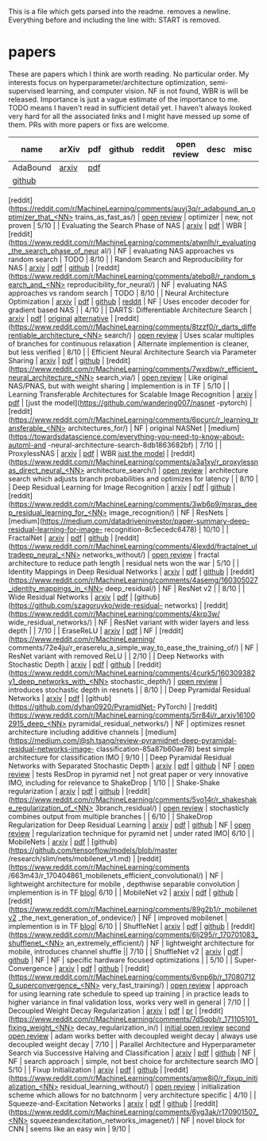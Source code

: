 This is a file which gets parsed into the readme. <NN> removes a newline.
Everything before and including the line with:
START is removed.
# papers
These are papers which I think are worth reading. No particular order. My interests focus on
hyperparameter/architecture optimization, semi-supervised learning, and computer vision.
NF is not found, WBR is will be released. Importance is just a vague estimate of the importance to me. 
TODO means I haven't read in sufficient detail yet. I haven't always looked very hard for all the 
associated links and I might have messed up some of them. PRs with more papers or fixs are welcome. 

| name | arXiv | pdf | github | reddit | open review | desc | misc | importance |
|---|---|---|---|---|---|---|---|---|
| AdaBound | [arxiv](https://arxiv.org/abs/1607.01097) | [pdf](https://arxiv.org/pdf/1607.01097.pdf) | <NN>
[github](https://github.com/Luolc/AdaBound) | <NN>
[reddit](https://reddit.com/r/MachineLearning/comments/auvj3q/r_adabound_an_optimizer_that_<NN>
trains_as_fast_as/) | [open review](https://openreview.net/forum?id=Bkg3g2R9FX) | optimizer | new, <NN>
not proven | 5/10 |
| Evaluating the Search Phase of NAS | [arxiv](https://arxiv.org/abs/1902.08142) | <NN>
[pdf](https://arxiv.org/pdf/1902.08142) | WBR |<NN>
[reddit](https://www.reddit.com/r/MachineLearning/comments/atwnlh/r_evaluating_the_search_phase_of_neur<NN>
al/) | NF | evaluating NAS approaches vs random search | TODO | 8/10 |
| Random Search and Reproducibility for NAS | [arxiv](https://arxiv.org/abs/1902.07638) | <NN>
[pdf](https://arxiv.org/pdf/1902.07638) | [github](https://github.com/liamcli/randomNAS_release) |<NN>
[reddit](https://www.reddit.com/r/MachineLearning/comments/atebq8/r_random_search_and_<NN>
reproducibility_for_neural/) | NF | evaluating NAS approaches vs random search | TODO | 8/10 |
| Neural Architecture Optimization | [arxiv](https://arxiv.org/abs/1808.07233) | <NN>
[pdf](https://arxiv.org/pdf/1808.07233.pdf) | [github](https://github.com/renqianluo/NAO) |<NN>
[reddit](https://www.reddit.com/r/MachineLearning/comments/9butdc/r_neural_architecture_optimization/) | <NN>
NF | Uses encoder decoder for gradient based NAS |  | 4/10 |
| DARTS: Differentiable Architecture Search | [arxiv](https://arxiv.org/abs/1806.09055) | <NN>
[pdf](https://arxiv.org/pdf/1806.09055) | [original](https://github.com/quark0/darts) <NN>
[alternative](https://github.com/khanrc/pt.darts) |<NN>
[reddit](https://www.reddit.com/r/MachineLearning/comments/8tzzf0/r_darts_differentiable_architecture_<NN>
search/) | [open review](https://openreview.net/forum?id=S1eYHoC5FX) | Uses scalar multiples of branches <NN>
for continuous relaxation | Alternate implemention is cleaner, but less verified | 8/10 |
| Efficient Neural Architecture Search via Parameter Sharing | [arxiv](https://arxiv.org/abs/1802.03268) <NN>
| [pdf](https://arxiv.org/pdf/1802.03268) | [github](https://github.com/melodyguan/enas) | <NN>
[reddit](https://www.reddit.com/r/MachineLearning/comments/7wxdbw/r_efficient_neural_architecture_<NN>
search_via/) | [open review](https://openreview.net/forum?id=ByQZjx-0-) | Like original NAS/PNAS, but <NN>
with weight sharing | implemention is in TF | 5/10 |
| Learning Transferable Architectures for Scalable Image Recognition | <NN>
[arxiv](https://arxiv.org/abs/1707.07012) <NN>
| [pdf](https://arxiv.org/pdf/1707.07012.pdf) | [just the model](https://github.com/wandering007/nasnet<NN>
-pytorch) | [reddit](https://www.reddit.com/r/MachineLearning/comments/6pcurc/r_learning_transferable_<NN>
architectures_for/) | NF | <NN>
 original NASNet | [medium](https://towardsdatascience.com/everything-you-need-to-know-about-automl-and<NN>
-neural-architecture-search-8db1863682bf) | 7/10 |
| ProxylessNAS | [arxiv](https://arxiv.org/abs/1812.00332) | [pdf](https://arxiv.org/pdf/1812.00332) | <NN>
WBR [just the model](https://github.com/MIT-HAN-LAB/ProxylessNAS) | <NN>
[reddit](https://www.reddit.com/r/MachineLearning/comments/a3a1xy/r_proxylessnas_direct_neural_<NN>
architecture_search/) | [open review](https://openreview.net/forum?id=HylVB3AqYm) | <NN>
architecture search which adjusts branch probabilities and optimizes for latency | | 8/10 |
| Deep Residual Learning for Image Recognition | [arxiv](https://arxiv.org/abs/1512.03385) <NN>
| [pdf](https://arxiv.org/pdf/1512.03385) | [github](https://github.com/KaimingHe/deep-residual-networks)<NN>
| [reddit](https://www.reddit.com/r/MachineLearning/comments/3wb6p9/msras_deep_residual_learning_for_<NN>
image_recognition/) | NF | ResNets | <NN>
[medium](https://medium.com/datadriveninvestor/paper-summary-deep-residual-learning-for-image-<NN>
recognition-8c5ecedc6478) | 10/10 |
| FractalNet | [arxiv](https://arxiv.org/abs/1605.07648) <NN>
| [pdf](https://arxiv.org/pdf/1605.07648) | [github](https://github.com/khanrc/pt.fractalnet)<NN>
| [reddit](https://www.reddit.com/r/MachineLearning/comments/4lexdd/fractalnet_ultradeep_neural_<NN>
networks_without/) | [open review](https://openreview.net/forum?id=S1VaB4cex) | <NN>
fractal architecture to reduce path length | residual nets won the war | 5/10 |
| Identity Mappings in Deep Residual Networks | [arxiv](https://arxiv.org/abs/1603.05027) <NN>
| [pdf](https://arxiv.org/pdf/1603.05027) | [github](https://github.com/KaimingHe/resnet-1k-layers)<NN>
| [reddit](https://www.reddit.com/r/MachineLearning/comments/4asemg/160305027_identity_mappings_in_<NN>
deep_residual/) | NF | ResNet v2 | | 8/10 |
| Wide Residual Networks | [arxiv](https://arxiv.org/abs/1605.07146) <NN>
| [pdf](https://arxiv.org/pdf/1605.07146) | [github](https://github.com/szagoruyko/wide-residual-<NN>
networks) | [reddit](https://www.reddit.com/r/MachineLearning/comments/4krp3w/<NN>
wide_residual_networks/) | NF | ResNet variant with wider layers and less depth | | 7/10 |
| EraseReLU | [arxiv](https://arxiv.org/abs/1709.07634) <NN>
| [pdf](https://arxiv.org/pdf/1709.07634) | NF | [reddit](https://www.reddit.com/r/MachineLearning/<NN>
comments/72e4ju/r_eraserelu_a_simple_way_to_ease_the_training_of/) | NF | ResNet variant with <NN>
removed ReLU | | 2/10 |
| Deep Networks with Stochastic Depth | [arxiv](https://arxiv.org/abs/1603.09382) <NN>
| [pdf](https://arxiv.org/pdf/1603.09382) | [github](https://github.com/yueatsprograms/Stochastic_Depth)<NN>
| [reddit](https://www.reddit.com/r/MachineLearning/comments/4curk5/160309382v1_deep_networks_with_<NN>
stochastic_depth/) | [open review](https://openreview.net/forum?id=BJm63h2F) | introduces stochastic <NN>
depth in resnets | | 8/10 |
| Deep Pyramidal Residual Networks | [arxiv](https://arxiv.org/abs/1610.02915) <NN>
| [pdf](https://arxiv.org/pdf/1610.02915v1.pdf) | [github](https://github.com/dyhan0920/PyramidNet-<NN>
PyTorch) | [reddit](https://www.reddit.com/r/MachineLearning/comments/5rr84i/r_arxiv161002915_deep_<NN>
pyramidal_residual_networks/) | NF | optimizes resnet architecture including additive channels | <NN>
[medium](https://medium.com/@sh.tsang/review-pyramidnet-deep-pyramidal-residual-networks-image-<NN>
classification-85a87b60ae78)  best simple architecture for classification IMO | 9/10 |
| Deep Pyramidal Residual Networks with Separated Stochastic Depth | <NN>
[arxiv](https://arxiv.org/abs/1612.01230) | [pdf](https://arxiv.org/pdf/1612.01230) | <NN>
[github](https://github.com/AkTgWrNsKnKPP/PyramidNet_with_Stochastic_Depth) | NF | <NN>
[open review](https://openreview.net/forum?id=SkPxL0Vte) | tests ResDrop in pyramid net | <NN>
not great paper or very innovative IMO, including for relevance to ShakeDrop | 1/10 |
| Shake-Shake regularization | [arxiv](https://arxiv.org/abs/1705.07485) <NN>
| [pdf](https://arxiv.org/pdf/1705.07485) | [github](https://github.com/xgastaldi/shake-shake) | <NN>
[reddit](https://www.reddit.com/r/MachineLearning/comments/5vo14r/r_shakeshake_regularization_of_<NN>
3branch_residual/) | [open review](https://openreview.net/forum?id=HkO-PCmYl) | stochasticly combines <NN>
output from multiple branches | | 6/10 |
| ShakeDrop Regularization for Deep Residual Learning | [arxiv](https://arxiv.org/abs/1802.02375) <NN>
| [pdf](https://arxiv.org/pdf/1802.02375) | [github](https://github.com/imenurok/ShakeDrop) | NF | <NN>
[open review](https://openreview.net/forum?id=S1NHaMW0b) | regularization technique for pyramid net | <NN>
under rated IMO| 6/10 |
|  MobileNets | [arxiv](https://arxiv.org/abs/1704.04861) <NN>
| [pdf](https://arxiv.org/pdf/1704.04861) | [github](https://github.com/tensorflow/models/blob/master<NN>
/research/slim/nets/mobilenet_v1.md) | [reddit](https://www.reddit.com/r/MachineLearning/comments<NN>
/663m43/r_170404861_mobilenets_efficient_convolutional/) | NF | lightweight architecture for mobile<NN>
, depthwise separable convolution | implemention is in TF <NN>
[blog](https://ai.googleblog.com/2017/06/mobilenets-open-source-models-for.html)| 6/10 |
|  MobileNet v2 | [arxiv](https://arxiv.org/abs/1801.04381) | [pdf](https://arxiv.org/pdf/1801.04381) | <NN>
[github](https://github.com/tensorflow/models/tree/master/research/slim/nets/mobilenet) | <NN>
[reddit](https://www.reddit.com/r/MachineLearning/comments/89g2b1/r_mobilenetv2<NN>
_the_next_generation_of_ondevice/) | NF | improved mobilenet | implemention is in TF <NN>
[blog](https://ai.googleblog.com/2018/04/mobilenetv2-next-generation-of-on.html)| 6/10 |
| ShuffleNet | [arxiv](https://arxiv.org/abs/1707.01083) <NN>
| [pdf](https://arxiv.org/pdf/1707.01083) | [github](https://github.com/jaxony/ShuffleNet) | <NN>
[reddit](https://www.reddit.com/r/MachineLearning/comments/6lj295/r_170701083_shufflenet_<NN>
an_extremely_efficient/) | NF | lightweight architecture for mobile, introduces channel shuffle || 7/10 |
| ShuffleNet v2 | [arxiv](https://arxiv.org/abs/1807.11164) <NN>
| [pdf](https://arxiv.org/pdf/1807.11164) | [github](https://github.com/ericsun99/Shufflenet-v2-Pytorch)<NN>
| NF | NF | specific hardware focused optimizations | | 5/10 |
| Super-Convergence | [arxiv](https://arxiv.org/abs/1708.07120) <NN>
| [pdf](https://arxiv.org/pdf/1708.07120) | [github](https://github.com/lnsmith54/super-convergence)<NN>
| [reddit](https://www.reddit.com/r/MachineLearning/comments/6vnp6b/r_170807120_superconvergence_<NN>
very_fast_training/) | [open review](https://openreview.net/forum?id=H1A5ztj3b) | <NN>
approach for using learning rate schedule to speed up training | in practice leads to higher variance <NN>
in final validation loss, works very well in general | 7/10 |
| Decoupled Weight Decay Regularization | [arxiv](https://arxiv.org/abs/1711.05101) <NN>
| [pdf](https://arxiv.org/pdf/1711.05101) | [pr](https://github.com/pytorch/pytorch/pull/3740)<NN>
| [reddit](https://www.reddit.com/r/MachineLearning/comments/7d5qob/r_171105101_fixing_weight_<NN>
decay_regularization_in/) | [initial open review](https://openreview.net/forum?id=rk6qdGgCZ) <NN>
[second open review](https://openreview.net/forum?id=Bkg6RiCqY7) | adam works better with decoupled <NN>
weight decay | always use decoupled weight decay | 7/10 |
| Parallel Architecture and Hyperparameter Search via Successive Halving and Classification | <NN>
[arxiv](https://arxiv.org/abs/1805.10255) | [pdf](https://arxiv.org/pdf/1805.10255) | <NN>
[github](https://github.com/titu1994/pyshac) | NF | NF | search approach | simple, not best choice for <NN>
architecture search IMO | 5/10 |
| Fixup Initialization | [arxiv](https://arxiv.org/abs/1901.09321) | <NN>
[pdf](https://arxiv.org/pdf/1901.09321) | <NN>
[github](https://github.com/ajbrock/BoilerPlate/blob/master/Models/fixup.py) | <NN>
[reddit](https://www.reddit.com/r/MachineLearning/comments/amw8i0/r_fixup_initialization_<NN>
residual_learning_without/) | [open review](https://openreview.net/forum?id=H1gsz30cKX) | <NN>
initialization scheme which allows for no batchnorm | very architecture specific | 4/10 |
| Squeeze-and-Excitation Networks | [arxiv](https://arxiv.org/abs/1709.01507) | <NN>
[pdf](https://arxiv.org/pdf/1709.01507) | <NN>
[github](https://github.com/moskomule/senet.pytorch) | <NN>
[reddit](https://www.reddit.com/r/MachineLearning/comments/6yg3ak/r170901507_<NN>
squeezeandexcitation_networks_imagenet/) | NF | novel block for CNN | seems like an easy win | 9/10 |

